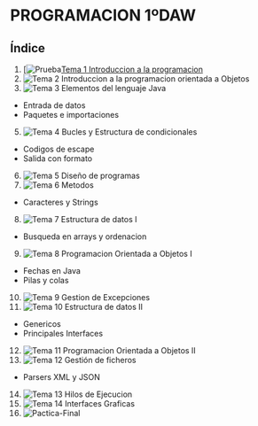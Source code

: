 # PROGRAMACION 1ºDAW
## Índice
1. [![Prueba](https://www.flaticon.es/icono-gratis/programacion-neurolinguistica-pnl_38167?term=programaci%C3%B3n&page=1&position=54&page=1&position=54&related_id=38167&origin=search)[Tema 1 Introduccion a la programacion](https://github.com/Eric212/1DAW/tree/main/POO/src/TemasTeoria/Tema%2001)
3. ![Tema 2 Introduccion a la programacion orientada a Objetos](https://github.com/Eric212/1DAW/tree/main/POO/src/TemasTeoria/Tema%2002)
4. ![Tema 3 Elementos del lenguaje Java](https://github.com/Eric212/1DAW/tree/main/POO/src/TemasTeoria/Tema%2003)
  - Entrada de datos
  - Paquetes e importaciones
5. ![Tema 4 Bucles y Estructura de condicionales](https://github.com/Eric212/1DAW/tree/main/POO/src/TemasTeoria/Tema%2004)
  - Codigos de escape
  - Salida con formato
6. ![Tema 5 Diseño de programas](https://github.com/Eric212/1DAW/tree/main/POO/src/TemasTeoria/Tema%2005)
7. ![Tema 6 Metodos](https://github.com/Eric212/1DAW/tree/main/POO/src/TemasTeoria/Tema%2006)
  - Caracteres y Strings
8. ![Tema 7 Estructura de datos I](https://github.com/Eric212/1DAW/tree/main/POO/src/TemasTeoria/Tema%2007)
  - Busqueda en arrays y ordenacion
9. ![Tema 8 Programacion Orientada a Objetos I](https://github.com/Eric212/1DAW/tree/main/POO/src/TemasTeoria/Tema%2008)
  - Fechas en Java
  - Pilas y colas
10. ![Tema 9 Gestion de Excepciones](https://github.com/Eric212/1DAW/tree/main/POO/src/TemasTeoria/Tema%2009)
11. ![Tema 10 Estructura de datos II](https://github.com/Eric212/1DAW/tree/main/POO/src/TemasTeoria/Tema%2010)
  - Genericos
  - Principales Interfaces
12. ![Tema 11 Programacion Orientada a Objetos II](https://github.com/Eric212/1DAW/tree/main/POO/src/TemasTeoria/Tema%2011)
13. ![Tema 12 Gestión de ficheros](https://github.com/Eric212/1DAW/tree/main/POO/src/TemasTeoria/Tema%2012)
  - Parsers XML y JSON
14. ![Tema 13 Hilos de Ejecucion](https://github.com/Eric212/1DAW/tree/main/POO/src/TemasTeoria/Tema%2013)
15. ![Tema 14 Interfaces Graficas](https://github.com/Eric212/1DAW/tree/main/POO/src/TemasTeoria/Tema%2014)
16. ![Pactica-Final](https://github.com/Eric212/1DAW/tree/main/POO/src/TemasTeoria/Tema%2015)
